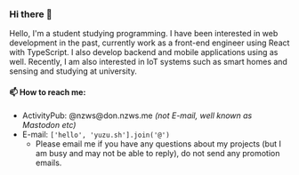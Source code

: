 ### Hi there 👋

Hello, I'm a student studying programming.
I have been interested in web development in the past, currently work as a front-end engineer using React with TypeScript.
I also develop backend and mobile applications using as well.
Recently, I am also interested in IoT systems such as smart homes and sensing and studying at university.

#### 📫 How to reach me:

- ActivityPub: @nzws<span>@</span>don.nzws.me *(not E-mail, well known as Mastodon etc)*
- E-mail: `['hello', 'yuzu.sh'].join('@')`
  - Please email me if you have any questions about my projects (but I am busy and may not be able to reply), do not send any promotion emails.
